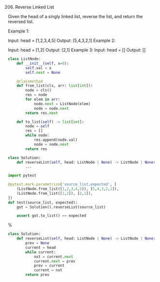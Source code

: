 206. Reverse Linked List

Given the head of a singly linked list, reverse the list, and return the reversed list.
 
Example 1:

Input: head = [1,2,3,4,5]
Output: [5,4,3,2,1]
Example 2:

Input: head = [1,2]
Output: [2,1]
Example 3:
Input: head = []
Output: []

```python
class ListNode:
    def __init__(self, x=0):
        self.val = x
        self.next = None

    @classmethod
    def from_list(cls, arr: list[int]):
        node = cls()
        res = node
        for elem in arr:
            node.next = ListNode(elem)
            node = node.next
        return res.next

    def to_list(self) -> list[int]:
        node = self
        res = []
        while node:
            res.append(node.val)
            node = node.next
        return res

class Solution:
    def reverseList(self, head: ListNode | None) -> ListNode | None:
        ...

import pytest

@pytest.mark.parametrize('source_list,expected', [
    (ListNode.from_list([1,2,3,4,5]), [5,4,3,2,1]),
    (ListNode.from_list([1,2]), [2,1]),
])
def test(source_list, expected):
    got = Solution().reverseList(source_list)

    assert got.to_list() == expected
```

%

```python
class Solution:
    def reverseList(self, head: ListNode | None) -> ListNode | None:
        prev = None
        current = head
        while current:
            nxt = current.next
            current.next = prev
            prev = current
            current = nxt
        return prev
```